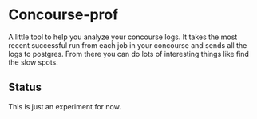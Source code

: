 # Concourse-prof

A little tool to help you analyze your concourse logs. It takes the most recent successful run from each job in your concourse and sends all the logs to postgres. From there you can do lots of interesting things like find the slow spots.

## Status

This is just an experiment for now.
